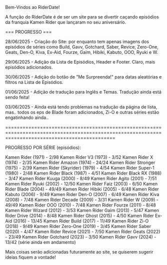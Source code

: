 Bem-Vindos ao RiderDate!

A função do RiderDate é de ser um site para se divertir caçando episódios da franquia Kamen Rider que lançaram no seu aniversário.

=== PROGRESSO === 

28/06/2025 - Criação do Site: por enquanto tem apenas imagens dos episódios de séries como Build, Gavv, Gotchard, Saber, Revice, Zero-One, Geats, Den-O, Kiva, Ex-Aid, Fourze, Gaim, Hibiki, Kabuto, OOO, Ryuki e W.

29/06/2025 - Adição da Lista de Episódios, Header e Footer. Claro, mais episódios adicionados.

30/06/2025 - Adição do botão de "Me Surpreenda!" para datas aleatórias e filtros na Lista de Episódios.

01/06/2025 - Adição de tradução para Inglês e Temas. Tradução ainda está sendo feita!

03/06/2025 - Ainda está tendo problemas na tradução da página de lista, mas.. todos os eps de Blade foram adicionados, Zi-O e outras séries estão engatinhando ainda..

==================================================================================================================================================

PROGRESSO POR SÉRIE (episódios):

Kamen Rider (1971) - 2/98
Kamen Rider V3 (1973) - 3/52
Kamen Rider X (1974) - 2/35
Kamen Rider Amazon (1974) - 24/24
Kamen Rider Stronger (1975) - 2/39
Kamen Rider (Skyrider) (1979) - 4/54
Kamen Rider Super-1 (1980) - 2/48
Kamen Rider Black (1987) - 4/51
Kamen Rider Black RX (1988) - 3/47
Kamen Rider Kuuga (2000) - 8/49
Kamen Rider Agito (2001) - 7/51
Kamen Rider Ryuki (2002) - 12/50
Kamen Rider Faiz (2003) - 6/50
Kamen Rider Blade (2004) - 49/49
Kamen Rider Hibiki (2005) - 6/48
Kamen Rider Kabuto (2006) - 9/49
Kamen Rider Den-O (2007) - 6/49
Kamen Rider Kiva (2008) - 7/48
Kamen Rider Decade (2009) - 3/31
Kamen Rider W (2009) - 49/49
Kamen Rider OOO (2010) - 7/48
Kamen Rider Fourze (2011) - 8/48
Kamen Rider Wizard (2012) - 3/53
Kamen Rider Gaim (2013) - 5/47
Kamen Rider Drive (2014) - 8/48
Kamen Rider Ghost (2015) - 4/50
Kamen Rider Ex-Aid (2016) - 13/45
Kamen Rider Build (2017) - 11/49
Kamen Rider Zi-O (2018) - 9/49
Kamen Rider Zero-One (2019) - 3/45
Kamen Rider Saber (2020) - 4/47
Kamen Rider Revice (2021) - 7/50
Kamen Rider Geats (2022) - 23/49
Kamen Rider Gotchard (2023) - 3/50
Kamen Rider Gavv (2024) - 13/42 (série ainda em andamento)

Mais coisas serão adicionadas futuramente ao site, se quiserem sugerir ideias fiquem a vontade!